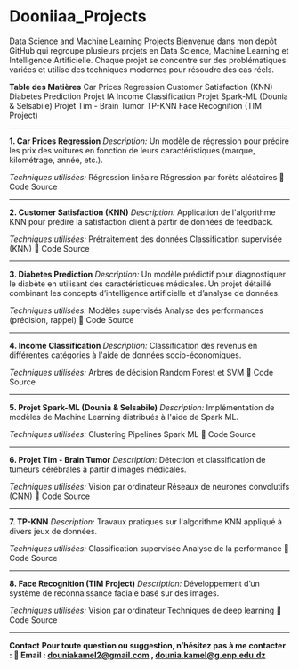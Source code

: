 # Dooniiaa_Projects
Data Science and Machine Learning Projects
Bienvenue dans mon dépôt GitHub qui regroupe plusieurs projets en Data Science, Machine Learning et Intelligence Artificielle. Chaque projet se concentre sur des problématiques variées et utilise des techniques modernes pour résoudre des cas réels.

**Table des Matières**
Car Prices Regression
Customer Satisfaction (KNN)
Diabetes Prediction Projet IA
Income Classification
Projet Spark-ML (Dounia & Selsabile)
Projet Tim - Brain Tumor
TP-KNN
Face Recognition (TIM Project)
____________________________________________________________________________________________
**1. Car Prices Regression**
_Description:_
Un modèle de régression pour prédire les prix des voitures en fonction de leurs caractéristiques (marque, kilométrage, année, etc.).

_Techniques utilisées:_
Régression linéaire
Régression par forêts aléatoires
🔗 Code Source
____________________________________________________________________________________________
**2. Customer Satisfaction (KNN)**
_Description:_
Application de l'algorithme KNN pour prédire la satisfaction client à partir de données de feedback.

_Techniques utilisées:_
Prétraitement des données
Classification supervisée (KNN)
🔗 Code Source
____________________________________________________________________________________________
**3. Diabetes Prediction**
_Description:_
Un modèle prédictif pour diagnostiquer le diabète en utilisant des caractéristiques médicales.
Un projet détaillé combinant les concepts d’intelligence artificielle et d’analyse de données.

_Techniques utilisées:_
Modèles supervisés
Analyse des performances (précision, rappel)
🔗 Code Source
____________________________________________________________________________________________
**4. Income Classification**
_Description:_
Classification des revenus en différentes catégories à l'aide de données socio-économiques.

_Techniques utilisées:_
Arbres de décision
Random Forest et SVM
🔗 Code Source
______________________________________________________________________________________________
**5. Projet Spark-ML (Dounia & Selsabile)**
_Description:_
Implémentation de modèles de Machine Learning distribués à l'aide de Spark ML.

_Techniques utilisées:_
Clustering
Pipelines Spark ML
🔗 Code Source
____________________________________________________________________________________________
**6. Projet Tim - Brain Tumor**
_Description:_
Détection et classification de tumeurs cérébrales à partir d’images médicales.

_Techniques utilisées:_
Vision par ordinateur
Réseaux de neurones convolutifs (CNN)
🔗 Code Source
____________________________________________________________________________________________
**7. TP-KNN**
_Description:_
Travaux pratiques sur l'algorithme KNN appliqué à divers jeux de données.

_Techniques utilisées:_
Classification supervisée
Analyse de la performance
🔗 Code Source
____________________________________________________________________________________________
**8. Face Recognition (TIM Project)**
_Description:_
Développement d’un système de reconnaissance faciale basé sur des images.

_Techniques utilisées:_
Vision par ordinateur
Techniques de deep learning
🔗 Code Source
____________________________________________________________________________________________
**Contact**
**Pour toute question ou suggestion, n’hésitez pas à me contacter :
📧 Email : douniakamel2@gmail.com , dounia.kamel@g.enp.edu.dz**
